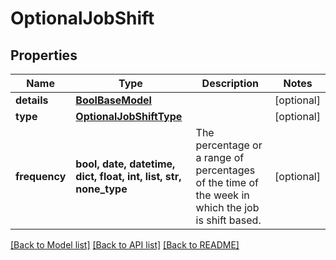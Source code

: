 # OptionalJobShift


## Properties
Name | Type | Description | Notes
------------ | ------------- | ------------- | -------------
**details** | [**BoolBaseModel**](BoolBaseModel.md) |  | [optional] 
**type** | [**OptionalJobShiftType**](OptionalJobShiftType.md) |  | [optional] 
**frequency** | **bool, date, datetime, dict, float, int, list, str, none_type** | The percentage or a range of percentages of the time of the week in which the job is shift based. | [optional] 

[[Back to Model list]](../README.md#documentation-for-models) [[Back to API list]](../README.md#documentation-for-api-endpoints) [[Back to README]](../README.md)



